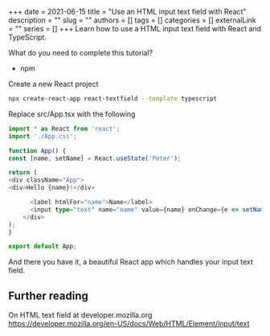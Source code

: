 +++
date = 2021-06-15
title = "Use an HTML input text field with React"
description = ""
slug = ""
authors = []
tags = []
categories = []
externalLink = ""
series = []
+++
Learn how to use a HTML input text field with React and TypeScript.


What do you need to complete this tutorial?
* npm

Create a new React project

```bash
npx create-react-app react-textfield --template typescript
```

Replace src/App.tsx with the following

```typescript jsx
import * as React from 'react';
import './App.css';

function App() {
const [name, setName] = React.useState('Peter');

return (
<div className="App">
<div>Hello {name}!</div>

      <label htmlFor="name">Name</label>
      <input type="text" name="name" value={name} onChange={e => setName(e.target.value)}/>
    </div>
);
}

export default App;
```

And there you have it, a beautiful React app which handles your input text field.

<h2>Further reading</h2>

On HTML text field at developer.mozilla.org <https://developer.mozilla.org/en-US/docs/Web/HTML/Element/input/text>